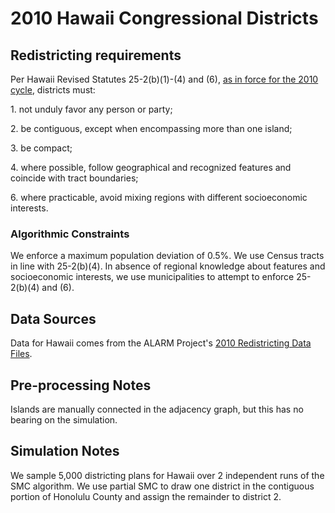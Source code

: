 # 2010 Hawaii Congressional Districts

## Redistricting requirements
Per Hawaii Revised Statutes 25-2(b)(1)-(4) and (6), [as in force for the 2010 cycle](https://law.justia.com/codes/hawaii/2011/division1/title3/chapter25/25-2/), districts must:

1\. not unduly favor any person or party;

2\. be contiguous, except when encompassing more than one island;

3\. be compact;

4\. where possible, follow geographical and recognized features and coincide with tract boundaries;

6\. where practicable, avoid mixing regions with different socioeconomic interests.

### Algorithmic Constraints
We enforce a maximum population deviation of 0.5%. We use Census tracts in line with 25-2(b)(4). In absence of regional knowledge about features and socioeconomic interests, we use municipalities to attempt to enforce 25-2(b)(4) and (6).

## Data Sources
Data for Hawaii comes from the ALARM Project's [2010 Redistricting Data Files](https://alarm-redist.github.io/posts/2021-08-10-census-2020/).

## Pre-processing Notes
Islands are manually connected in the adjacency graph, but this has no bearing on the simulation.

## Simulation Notes
We sample 5,000 districting plans for Hawaii over 2 independent runs of the SMC algorithm. We use partial SMC to draw one district in the contiguous portion of Honolulu County and assign the remainder to district 2.
